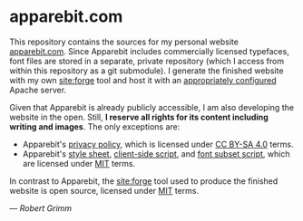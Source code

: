 # apparebit.com

This repository contains the sources for my personal website
[apparebit.com](https://apparebit.com). Since Apparebit includes commercially
licensed typefaces, font files are stored in a separate, private repository
(which I access from within this repository as a git submodule). I generate the
finished website with my own
[site:forge](https://github.com/apparebit/siteforge) tool and host it with an
[appropriately configured](https://github.com/apparebit/server-configs-apache)
Apache server.

Given that Apparebit is already publicly accessible, I am also developing the
website in the open. Still, **I reserve all rights for its content including
writing and images**. The only exceptions are:

  * Apparebit's [privacy policy](content/about/privacy.html), which is licensed
    under [CC BY-SA 4.0](https://creativecommons.org/licenses/by-sa/4.0/) terms.
  * Apparebit's [style sheet](content/assets/form.css), [client-side
    script](content/assets/function.js), and [font subset
    script](script/subset.py), which are licensed under
    [MIT](https://opensource.org/licenses/MIT) terms.

In contrast to Apparebit, the
[site:forge](https://github.com/apparebit/siteforge) tool used to produce the
finished website is open source, licensed under
[MIT](https://opensource.org/licenses/MIT) terms.

— *Robert Grimm*
